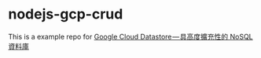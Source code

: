 # nodejs-gcp-crud

This is a example repo for [Google Cloud Datastore — 具高度擴充性的 NoSQL 資料庫](https://medium.com/@larry850806/gcp-datastore-crud-api-server-109012071b16)
